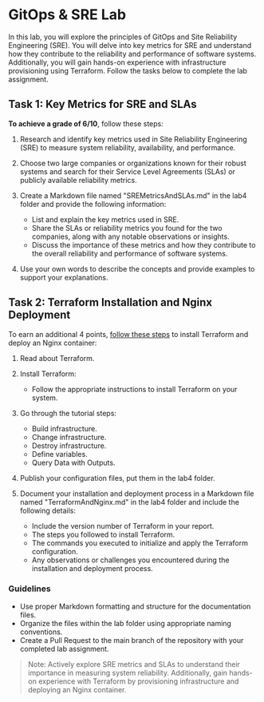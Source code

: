 # GitOps & SRE Lab

In this lab, you will explore the principles of GitOps and Site Reliability Engineering (SRE). You will delve into key metrics for SRE and understand how they contribute to the reliability and performance of software systems. Additionally, you will gain hands-on experience with infrastructure provisioning using Terraform. Follow the tasks below to complete the lab assignment.

## Task 1: Key Metrics for SRE and SLAs

**To achieve a grade of 6/10**, follow these steps:

1. Research and identify key metrics used in Site Reliability Engineering (SRE) to measure system reliability, availability, and performance.
2. Choose two large companies or organizations known for their robust systems and search for their Service Level Agreements (SLAs) or publicly available reliability metrics.
3. Create a Markdown file named "SREMetricsAndSLAs.md" in the lab4 folder and provide the following information:
   - List and explain the key metrics used in SRE.
   - Share the SLAs or reliability metrics you found for the two companies, along with any notable observations or insights.
   - Discuss the importance of these metrics and how they contribute to the overall reliability and performance of software systems.

4. Use your own words to describe the concepts and provide examples to support your explanations.

## Task 2: Terraform Installation and Nginx Deployment

To earn an additional 4 points, [follow these steps](https://developer.hashicorp.com/terraform/tutorials/docker-get-started) to install Terraform and deploy an Nginx container:

1. Read about Terraform.

2. Install Terraform:
   - Follow the appropriate instructions to install Terraform on your system.

3. Go through the tutorial steps:
   - Build infrastructure.
   - Change infrastructure.
   - Destroy infrastructure.
   - Define variables.
   - Query Data with Outputs.

4. Publish your configuration files, put them in the lab4 folder.
5. Document your installation and deployment process in a Markdown file named "TerraformAndNginx.md" in the lab4 folder and include the following details:
   - Include the version number of Terraform in your report.
   - The steps you followed to install Terraform.
   - The commands you executed to initialize and apply the Terraform configuration.
   - Any observations or challenges you encountered during the installation and deployment process.

### Guidelines

- Use proper Markdown formatting and structure for the documentation files.
- Organize the files within the lab folder using appropriate naming conventions.
- Create a Pull Request to the main branch of the repository with your completed lab assignment.

> Note: Actively explore SRE metrics and SLAs to understand their importance in measuring system reliability. Additionally, gain hands-on experience with Terraform by provisioning infrastructure and deploying an Nginx container.
